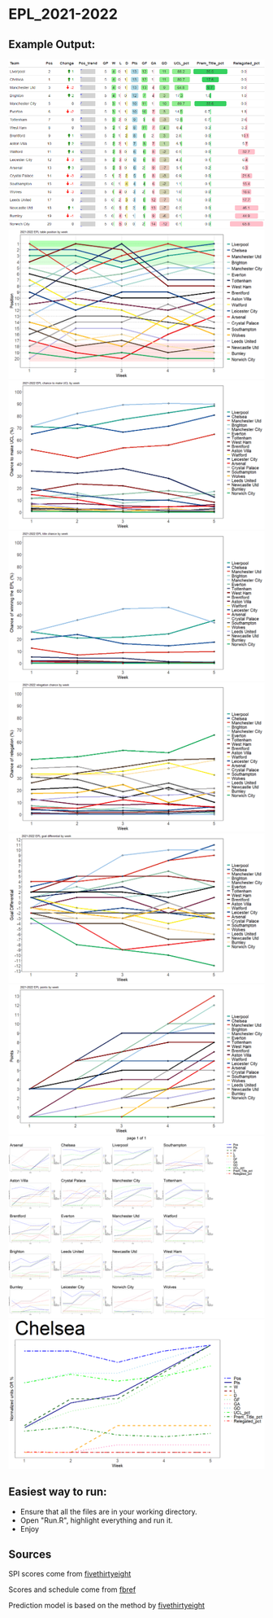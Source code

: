 # EPL_2021-2022

## Example Output:
![test](table_output/current_EPL_table.png)
![test2](weekly_analysis/position_by_week.png)
![test3](weekly_analysis/UCL_chance_by_week.png)
![test3](weekly_analysis/title_chance_by_week.png)
![test3](weekly_analysis/relegation_chance_by_week.png)
![test3](weekly_analysis/goal_differential_by_week.png)
![test3](weekly_analysis/points_by_week.png)
![test3](weekly_analysis/all_team_weekly_stats.png)
![test3](weekly_analysis/weekly_team_plots/Chelsea_by_week.png)

## Easiest way to run: 
* Ensure that all the files are in your working directory.
* Open "Run.R", highlight everything and run it.
* Enjoy  

## Sources 

SPI scores come from [fivethirtyeight](https://projects.fivethirtyeight.com/soccer-predictions/premier-league/)  

Scores and schedule come from [fbref](https://fbref.com/en/comps/9/schedule/Premier-League-Scores-and-Fixtures)  

Prediction model is based on the method by [fivethirtyeight](https://fivethirtyeight.com/methodology/how-our-club-soccer-predictions-work/)


